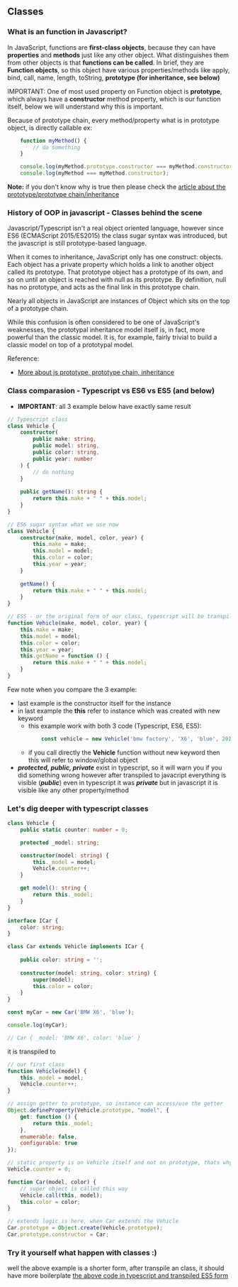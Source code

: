 ## Classes

### What is an function in Javascript?
In JavaScript, functions are **first-class objects**, because they can have **properties** and **methods** just like any other object. What distinguishes them from other objects is that **functions can be called**. 
In brief, they are **Function objects**, so this object have various properties/methods like apply, bind, call, name, length, toString, **prototype (for inheritance, see below)**

IMPORTANT:
    One of most used property on Function object is **prototype**, which always have a **constructor** method property, which is our function itself, below we will understand why this is important.

Because of prototype chain, every method/property what is in prototype object, is directly callable ex:

```javascript
    function myMethod() {
        // do something
    }

    console.log(myMethod.prototype.constructor === myMethod.constructor); // true
    console.log(myMethod === myMethod.constructor);                       // true
```

**Note:** if you don't know why is true then please check the [article about the prototype/prototype chain/inheritance](https://developer.mozilla.org/en-US/docs/Web/JavaScript/Inheritance_and_the_prototype_chain)



### History of OOP in javascript - Classes behind the scene
Javascript/Typescript isn't a real object oriented language, however since ES6 (ECMAScript 2015/ES2015) the class sugar syntax was introduced, but the javascript is still prototype-based language.

When it comes to inheritance, JavaScript only has one construct: objects. Each object has a private property which holds a link to another object called its prototype. That prototype object has a prototype of its own, and so on until an object is reached with null as its prototype. By definition, null has no prototype, and acts as the final link in this prototype chain.

Nearly all objects in JavaScript are instances of Object which sits on the top of a prototype chain.

While this confusion is often considered to be one of JavaScript's weaknesses, the prototypal inheritance model itself is, in fact, more powerful than the classic model. It is, for example, fairly trivial to build a classic model on top of a prototypal model.

Reference:
* [More about js prototype, prototype chain, inheritance](https://developer.mozilla.org/en-US/docs/Web/JavaScript/Inheritance_and_the_prototype_chain)

### Class comparasion - Typescript vs ES6 vs ES5 (and below)

* **IMPORTANT**: all 3 example below have exactly same result

```typescript
// Typescript class
class Vehicle {
    constructor(
        public make: string, 
        public model: string,
        public color: string,
        public year: number
    ) {
        // do nothing
    }
        
    public getName(): string {
        return this.make + " " + this.model;
    }
}

```

```typescript
// ES6 sugar syntax what we use now
class Vehicle {
    constructor(make, model, color, year) {
        this.make = make;
        this.model = model;
        this.color = color;
        this.year = year;
    }
        
    getName() {
        return this.make + " " + this.model;
    }
}

```

```typescript
// ES5 - or the original form of our class, typescript will be transpiled to this
function Vehicle(make, model, color, year) {
    this.make = make;
    this.model = model;
    this.color = color;
    this.year = year;
    this.getName = function () {
        return this.make + " " + this.model;
    }
}
```

Few note when you compare the 3 example:
* last example is the constructor itself for the instance
* in last example the **this** refer to instance which was created with new keyword 
    * this example work with both 3 code (Typescript, ES6, ES5): 
        ```typescript
            const vehicle = new Vehicle('bmw factory', 'X6', 'blue', 2019);
        ```
    * if you call directly the **Vehicle** function without new keyword then this will refer to window/global object
* ***protected, public, private*** exist in typescript, so it will warn you if you did something wrong however after transpiled to javacript everything is visible (***public***) even in typescript it was ***private*** but in javascript it is visible like any other property/method

### Let's dig deeper with typescript classes

```typescript
class Vehicle {
    public static counter: number = 0;

    protected _model: string;

    constructor(model: string) {
        this._model = model;
        Vehicle.counter++;
    }

    get model(): string {
        return this._model;
    }
}

interface ICar {
    color: string;
}

class Car extends Vehicle implements ICar {
    
    public color: string = '';
    
    constructor(model: string, color: string) {
        super(model);
        this.color = color;
    }
}

const myCar = new Car('BMW X6', 'blue');

console.log(myCar);

// Car { _model: 'BMW X6', color: 'blue' }
```

it is transpiled to

```javascript
// our first class
function Vehicle(model) {
    this._model = model;
    Vehicle.counter++;
}

// assign getter to prototype, so instance can access/use the getter
Object.defineProperty(Vehicle.prototype, "model", {
    get: function () {
        return this._model;
    },
    enumerable: false,
    configurable: true
});

// static property is on Vehicle itself and not on prototype, thats why it is shared between instances
Vehicle.counter = 0;

function Car(model, color) {
    // super object is called this way
    Vehicle.call(this, model);
    this.color = color;
}

// extends logic is here, when Car extends the Vehicle
Car.prototype = Object.create(Vehicle.prototype);
Car.prototype.constructor = Car;
```

### Try it yourself what happen with classes :)
well the above example is a shorter form, after transpile an class, it should have more boilerplate
[the above code in typescript and transpiled ES5 form](https://www.typescriptlang.org/play?esModuleInterop=false&target=1&jsx=0&module=0#code/MYGwhgzhAEBqCmALAlqe0DeAoavoAcBXAIxFWggBcxLzgB7QgO0vgCcAuaJwgW2PbQAvNAAMAbiw48+NvVbBWAE2gB9XvSXwQXKm2RMA5pOm4GTPYUX02ACg1adFSvqMBKTKby5KKCADp1TW1haAdtSW9vBBQ0fwZmVjYAamTIvABfKW9DeEow4JBbN10XA0NPKLw2PMI2JmhfZACgx3TcLKxOgySAMzBgdABJAGEwNkq8BhAbUtdjLqlQSBgxifgAD1YmJRgY1BB0ZF58Q954FhhR8cncLyJSOnoZzmd50IByD-boL3NLax2cJOPTlAA00Gmsze5Q82CquAghHw7HshTcP28TQCUImIlxPyyGSAA)